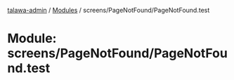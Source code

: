 [talawa-admin](../README.md) / [Modules](../modules.md) / screens/PageNotFound/PageNotFound.test

# Module: screens/PageNotFound/PageNotFound.test
